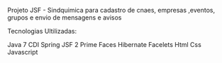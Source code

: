 Projeto JSF - Sindquimica para cadastro de cnaes, empresas ,eventos, grupos e  envio de mensagens e avisos

Tecnologias Ultilizadas:

Java 7
CDI
Spring
JSF 2
Prime Faces
Hibernate
Facelets
Html
Css
Javascript

  	

